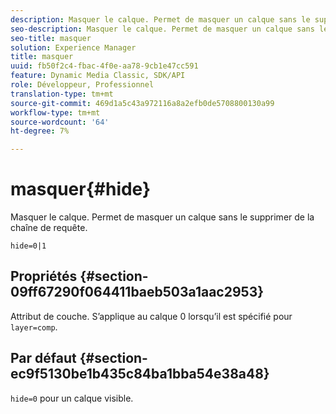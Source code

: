 ```yaml
---
description: Masquer le calque. Permet de masquer un calque sans le supprimer de la chaîne de requête.
seo-description: Masquer le calque. Permet de masquer un calque sans le supprimer de la chaîne de requête.
seo-title: masquer
solution: Experience Manager
title: masquer
uuid: fb50f2c4-fbac-4f0e-aa78-9cb1e47cc591
feature: Dynamic Media Classic, SDK/API
role: Développeur, Professionnel
translation-type: tm+mt
source-git-commit: 469d1a5c43a972116a8a2efb0de5708800130a99
workflow-type: tm+mt
source-wordcount: '64'
ht-degree: 7%

---
```



# masquer{#hide}

Masquer le calque. Permet de masquer un calque sans le supprimer de la chaîne de requête.

`hide=0|1`

## Propriétés {#section-09ff67290f064411baeb503a1aac2953}

Attribut de couche. S’applique au calque 0 lorsqu’il est spécifié pour `layer=comp`.

## Par défaut {#section-ec9f5130be1b435c84ba1bba54e38a48}

`hide=0` pour un calque visible.
